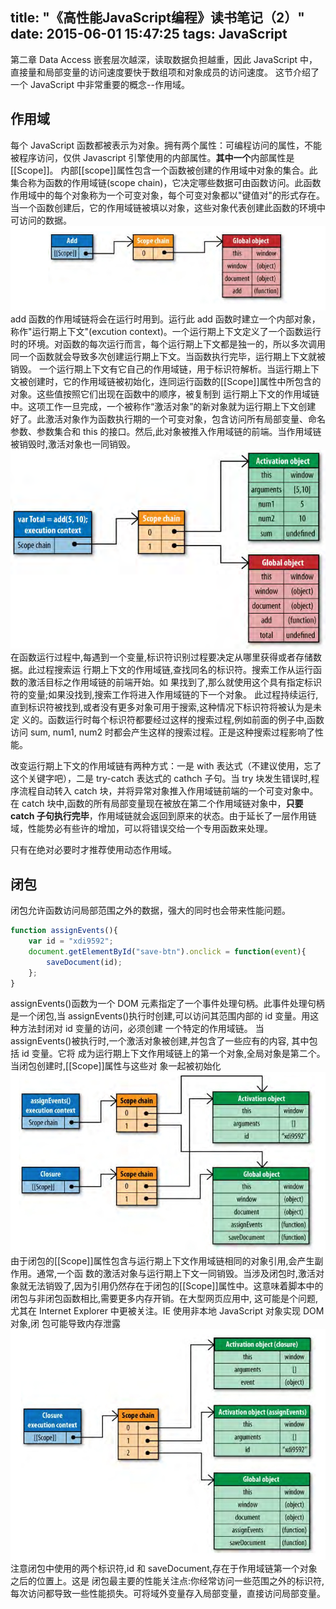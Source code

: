 title: "《高性能JavaScript编程》读书笔记（2）"
date: 2015-06-01 15:47:25
tags: JavaScript
---
第二章 Data Access
嵌套层次越深，读取数据负担越重，因此 JavaScript 中，直接量和局部变量的访问速度要快于数组项和对象成员的访问速度。
这节介绍了一个 JavaScript 中非常重要的概念--作用域。

<!-- more-->

## 作用域
每个 JavaScript 函数都被表示为对象。拥有两个属性：可编程访问的属性，不能被程序访问，仅供 Javascript 引擎使用的内部属性。**其中一个**内部属性是[[Scope]]。
内部[[scope]]属性包含一个函数被创建的作用域中对象的集合。此集合称为函数的作用域链(scope chain)，它决定哪些数据可由函数访问。此函数作用域中的每个对象称为一个可变对象，每个可变对象都以"键值对"的形式存在。当一个函数创建后，它的作用域链被填以对象，这些对象代表创建此函数的环境中可访问的数据。
![add()函数的作用域链](/images/high-performance-javascript/scope.jpg)
add 函数的作用域链将会在运行时用到。运行此 add 函数时建立一个内部对象，称作"运行期上下文"(excution context)。一个运行期上下文定义了一个函数运行时的环境。对函数的每次运行而言，每个运行期上下文都是独一的，所以多次调用同一个函数就会导致多次创建运行期上下文。当函数执行完毕，运行期上下文就被销毁。
一个运行期上下文有它自己的作用域链，用于标识符解析。当运行期上下文被创建时，它的作用域链被初始化，连同运行函数的[[Scope]]属性中所包含的对象。这些值按照它们出现在函数中的顺序，被复制到 运行期上下文的作用域链中。这项工作一旦完成，一个被称作“激活对象”的新对象就为运行期上下文创建 好了。此激活对象作为函数执行期的一个可变对象，包含访问所有局部变量、命名参数、参数集合和 this 的接口。然后,此对象被推入作用域链的前端。当作用域链被销毁时,激活对象也一同销毁。
![运行 add() 时的作用域](/images/high-performance-javascript/scope-chain.jpg)
在函数运行过程中,每遇到一个变量,标识符识别过程要决定从哪里获得或者存储数据。此过程搜索运 行期上下文的作用域链,查找同名的标识符。搜索工作从运行函数的激活目标之作用域链的前端开始。如 果找到了,那么就使用这个具有指定标识符的变量;如果没找到,搜索工作将进入作用域链的下一个对象。 此过程持续运行,直到标识符被找到,或者没有更多对象可用于搜索,这种情况下标识符将被认为是未定 义的。函数运行时每个标识符都要经过这样的搜索过程,例如前面的例子中,函数访问 sum, num1, num2 时都会产生这样的搜索过程。正是这种搜索过程影响了性能。

改变运行期上下文的作用域链有两种方式：一是 with 表达式（不建议使用，忘了这个关键字吧），二是 try-catch 表达式的 cathch 子句。当 try 块发生错误时,程序流程自动转入 catch 块，并将异常对象推入作用域链前端的一个可变对象中。在 catch 块中,函数的所有局部变量现在被放在第二个作用域链对象中，**只要 catch 子句执行完毕**，作用域链就会返回到原来的状态。由于延长了一层作用链域，性能势必有些许的增加，可以将错误交给一个专用函数来处理。

只有在绝对必要时才推荐使用动态作用域。

## 闭包
闭包允许函数访问局部范围之外的数据，强大的同时也会带来性能问题。
```js
function assignEvents(){
    var id = "xdi9592";
    document.getElementById("save-btn").onclick = function(event){
        saveDocument(id);
    };
}
```
assignEvents()函数为一个 DOM 元素指定了一个事件处理句柄。此事件处理句柄是一个闭包,当 assignEvents()执行时创建,可以访问其范围内部的 id 变量。用这种方法封闭对 id 变量的访问，必须创建 一个特定的作用域链。
当 assignEvents()被执行时,一个激活对象被创建,并包含了一些应有的内容,
其中包括 id 变量。它将 成为运行期上下文作用域链上的第一个对象,全局对象是第二个。当闭包创建时,[[Scope]]属性与这些对 象一起被初始化
![assignEvents()运行期上下文的作用域链和闭包](/images/high-performance-javascript/closure1.jpg)
由于闭包的[[Scope]]属性包含与运行期上下文作用域链相同的对象引用,会产生副作用。通常,一个函 数的激活对象与运行期上下文一同销毁。当涉及闭包时,激活对象就无法销毁了,因为引用仍然存在于闭包的[[Scope]]属性中。这意味着脚本中的闭包与非闭包函数相比,需要更多内存开销。在大型网页应用中, 这可能是个问题,尤其在 Internet Explorer 中更被关注。IE 使用非本地 JavaScript 对象实现 DOM 对象,闭 包可能导致内存泄露
![闭包运行](/images/high-performance-javascript/closure2.jpg)
注意闭包中使用的两个标识符,id 和 saveDocument,存在于作用域链第一个对象之后的位置上。这是 闭包最主要的性能关注点:你经常访问一些范围之外的标识符,每次访问都导致一些性能损失。可将域外变量存入局部变量，直接访问局部变量。